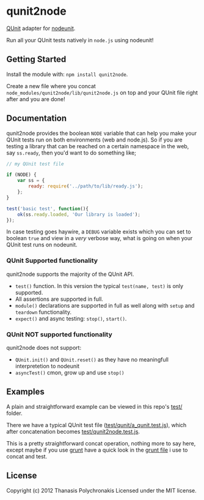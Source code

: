 # qunit2node

[QUnit](http://docs.jquery.com/QUnit) adapter for [nodeunit](https://github.com/caolan/nodeunit).

Run all your QUnit tests natively in `node.js` using nodeunit!

## Getting Started
Install the module with: `npm install qunit2node`.

Create a new file where you concat `node_modules/qunit2node/lib/qunit2node.js` on top and your QUnit file right after and you are done!

## Documentation

qunit2node provides the boolean `NODE` variable that can help you make your QUnit tests run on both environments (web and node.js). So if you are testing a library that can be reached on a certain namespace in the web, say `ss.ready`, then you'd want to do something like;

```javascript
// my QUnit test file

if (NODE) {
	var ss = {
		ready: require('../path/to/lib/ready.js');
	};
}

test('basic test', function(){
	ok(ss.ready.loaded, 'Our library is loaded');
});

```

In case testing goes haywire, a `DEBUG` variable exists which you can set to boolean `true` and view in a *very* verbose way, what is going on when your QUnit test runs on nodeunit.

### QUnit Supported functionality

qunit2node supports the majority of the QUnit API.

* `test()` function. In this version the typical `test(name, test)` is only supported.
* All assertions are supported in full.
* `module()` declarations are supported in full as well along with `setup` and `teardown` functionality.
* `expect()` and async testing: `stop()`, `start()`.

### QUnit NOT supported functionality

qunit2node does not support:

* `QUnit.init()` and `QUnit.reset()` as they have no meaningfull interpretetion to nodeunit
* `asyncTest()` cmon, grow up and use `stop()`


## Examples

A plain and straightforward example can be viewed in this repo's [test/](https://github.com/thanpolas/qunit2node/tree/master/test) folder.

There we have a typical QUnit test file ([test/qunit/a_qunit.test.js](https://github.com/thanpolas/qunit2node/tree/master/test/qunit/a_qunit.test.js)), which after concatenation becomes [test/qunit2node.test.js](https://github.com/thanpolas/qunit2node/tree/master/test/qunit2node.test.js).

This is a pretty straightforward concat operation, nothing more to say here, except maybe if you use [grunt](https://github.com/cowboy/grunt) have a quick look in the [grunt file](https://github.com/thanpolas/qunit2node/tree/master/grunt.js) i use to concat and test.


## License
Copyright (c) 2012 Thanasis Polychronakis
Licensed under the MIT license.
